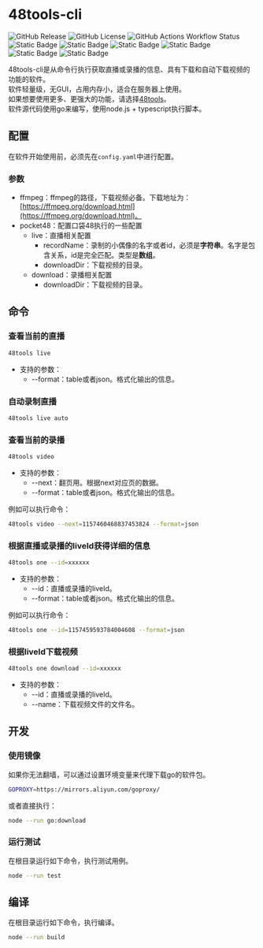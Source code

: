 # 48tools-cli

![GitHub Release](https://img.shields.io/github/v/release/duan602728596/48tools-cli)
![GitHub License](https://img.shields.io/github/license/duan602728596/48tools-cli)
![GitHub Actions Workflow Status](https://img.shields.io/github/actions/workflow/status/duan602728596/48tools-cli/.github%2Fworkflows%2Fbuild.yml?style=flat&label=Build%20apps%20CI%20)   
![Static Badge](https://img.shields.io/badge/Win10-fa541c?style=for-the-badge)
![Static Badge](https://img.shields.io/badge/Win11-fa8c16?style=for-the-badge)
![Static Badge](https://img.shields.io/badge/Linux-722ed1?style=for-the-badge)
![Static Badge](https://img.shields.io/badge/MacOS-eb2f96?style=for-the-badge)
![Static Badge](https://img.shields.io/badge/AMD64-13c2c2?style=for-the-badge)
![Static Badge](https://img.shields.io/badge/ARM64-fadb14?style=for-the-badge)

48tools-cli是从命令行执行获取直播或录播的信息、具有下载和自动下载视频的功能的软件。   
软件轻量级，无GUI，占用内存小，适合在服务器上使用。   
如果想要使用更多、更强大的功能，请选择[48tools](https://github.com/duan602728596/48tools)。   
软件源代码使用go来编写，使用node.js + typescript执行脚本。   

## 配置

在软件开始使用前，必须先在`config.yaml`中进行配置。

### 参数

* ffmpeg：ffmpeg的路径，下载视频必备。下载地址为：[https://ffmpeg.org/download.html](https://ffmpeg.org/download.html)。
* pocket48：配置口袋48执行的一些配置
  * live：直播相关配置
    * recordName：录制的小偶像的名字或者id，必须是**字符串**。名字是包含关系，id是完全匹配。类型是**数组**。
    * downloadDir：下载视频的目录。
  * download：录播相关配置
    * downloadDir：下载视频的目录。

## 命令

### 查看当前的直播

```bash
48tools live
```

* 支持的参数：
  * --format：table或者json。格式化输出的信息。

### 自动录制直播

```bash
48tools live auto
```

### 查看当前的录播

```bash
48tools video
```

* 支持的参数：
  * --next：翻页用。根据next对应页的数据。
  * --format：table或者json。格式化输出的信息。

例如可以执行命令：

```bash
48tools video --next=1157460468837453824 --format=json
```

### 根据直播或录播的liveId获得详细的信息

```bash
48tools one --id=xxxxxx
```

* 支持的参数：
  * --id：直播或录播的liveId。
  * --format：table或者json。格式化输出的信息。

例如可以执行命令：

```bash
48tools one --id=1157459593784004608 --format=json
```

### 根据liveId下载视频

```bash
48tools one download --id=xxxxxx
```

* 支持的参数：
  * --id：直播或录播的liveId。
  * --name：下载视频文件的文件名。

## 开发

### 使用镜像

如果你无法翻墙，可以通过设置环境变量来代理下载go的软件包。

```bash
GOPROXY=https://mirrors.aliyun.com/goproxy/
```

或者直接执行：

```bash
node --run go:download
```

### 运行测试

在根目录运行如下命令，执行测试用例。

```bash
node --run test
```

## 编译

在根目录运行如下命令，执行编译。

```bash
node --run build
```